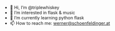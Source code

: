 - 👋 Hi, I’m @triplewhiskey
- 👀 I’m interested in flask & music
- 🌱 I’m currently learning python flask
- 📫 How to reach me: werner@schoenfeldinger.at

<!---
triplewhiskey/triplewhiskey is a ✨ special ✨ repository because its `README.md` (this file) appears on your GitHub profile.
You can click the Preview link to take a look at your changes.
--->
